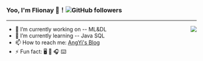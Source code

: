 ### Yoo, I'm Flionay 👋！![GitHub followers](https://img.shields.io/github/followers/flionay?style=social)
---
<a href="#">
<img align="right" src="https://github-readme-stats.vercel.app/api?username=flionay&hide=contribs,prs&count_private=true&show_icons=true&theme=flag-india">
</a>

- 🔭 I’m currently working on -- ML&DL
- 🌱 I’m currently learning -- Java SQL 
- 📫 How to reach me: [AngYi's Blog](https://www.angyi.online/)
- ⚡ Fun fact: 🖥️ 📱 🎧 ⌨️ 

